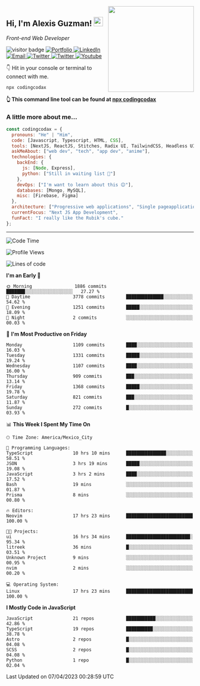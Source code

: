 <img align='right' src="https://media.giphy.com/media/M9gbBd9nbDrOTu1Mqx/giphy.gif" width="230">
<h2>Hi, I'm Alexis Guzman! <img src="https://media.giphy.com/media/hvRJCLFzcasrR4ia7z/giphy.gif" width="25px"></h2>
<p><em>Front-end Web Developer</em></p>

<p>
  <img src="https://visitor-badge.glitch.me/badge?page_id=a12989x.a12989x&left_color=black&right_color=gray" alt="visitor badge"/>
  <a href='https://www.codingcodax.dev/' target='_blank'>
    <img alt='Portfolio' src='https://img.shields.io/badge/Portfolio-black?logo=vercel&style=flat-square'>
  </a>
  <a href='https://linkedin.com/in/codingcodax/' target='_blank'>
    <img alt='LinkedIn' src='https://img.shields.io/badge/LinkedIn-black?logo=LinkedIn&style=flat-square'>
  </a>
  <a href='mailto:codingcodax@gmail.com' target='_blank'>
    <img alt='Email' src='https://img.shields.io/badge/Email-black?logo=Gmail&style=flat-square'>
  </a>
  <a href='https://twitter.com/codingcodax' target='_blank'>
    <img alt='Twitter' src='https://img.shields.io/badge/Twitter-black?logo=Twitter&style=flat-square'>
  </a>
  <a href='https://www.instagram.com/codingcodax/' target='_blank'>
    <img alt='Twitter' src='https://img.shields.io/badge/Instagram-black?logo=Instagram&style=flat-square'>
  </a>
  <a href='https://www.youtube.com/@codingcodax' target='_blank'>
    <img alt='Youtube' src='https://img.shields.io/badge/YouTube-black?logo=Youtube&style=flat-square'>
  </a>
</p>

👇 Hit in your console or terminal to connect with me.

```bash
npx codingcodax 
```
**👆 This command line tool can be found at [npx codingcodax](https://github.com/codingcodax/npx-codingcodax)**

<h3>A little more about me...</h3>

```javascript
const codingcodax = {
  pronouns: "He" | "Him",
  code: [Javascript, Typescript, HTML, CSS],
  tools: [NextJS, ReactJS, Stitches, Radix UI, TailwindCSS, Headless UI, Prisma],
  askMeAbout: ["web dev", "tech", "app dev", "anime"],
  technologies: {
    backEnd: {
      js: [Node, Express],
      python: ["Still in waiting list 🥲"]
    },
    devOps: ["I'm want to learn about this 😊"],
    databases: [Mongo, MySQL],
    misc: [Firebase, Figma]
  },
  architecture: ["Progressive web applications", "Single pageapplications"],
  currentFocus: "Next JS App Development",
  funFact: "I really like the Rubik's cube."
};
```

---

<!--START_SECTION:waka-->
![Code Time](http://img.shields.io/badge/Code%20Time-1%2C269%20hrs%2029%20mins-blue)

![Profile Views](http://img.shields.io/badge/Profile%20Views-0-blue)

![Lines of code](https://img.shields.io/badge/From%20Hello%20World%20I%27ve%20Written-6.5%20million%20lines%20of%20code-blue)

**I'm an Early 🐤** 

```text
🌞 Morning                1886 commits        ███████░░░░░░░░░░░░░░░░░░   27.27 % 
🌆 Daytime                3778 commits        ██████████████░░░░░░░░░░░   54.62 % 
🌃 Evening                1251 commits        █████░░░░░░░░░░░░░░░░░░░░   18.09 % 
🌙 Night                  2 commits           ░░░░░░░░░░░░░░░░░░░░░░░░░   00.03 % 
```
📅 **I'm Most Productive on Friday** 

```text
Monday                   1109 commits        ████░░░░░░░░░░░░░░░░░░░░░   16.03 % 
Tuesday                  1331 commits        █████░░░░░░░░░░░░░░░░░░░░   19.24 % 
Wednesday                1107 commits        ████░░░░░░░░░░░░░░░░░░░░░   16.00 % 
Thursday                 909 commits         ███░░░░░░░░░░░░░░░░░░░░░░   13.14 % 
Friday                   1368 commits        █████░░░░░░░░░░░░░░░░░░░░   19.78 % 
Saturday                 821 commits         ███░░░░░░░░░░░░░░░░░░░░░░   11.87 % 
Sunday                   272 commits         █░░░░░░░░░░░░░░░░░░░░░░░░   03.93 % 
```


📊 **This Week I Spent My Time On** 

```text
🕑︎ Time Zone: America/Mexico_City

💬 Programming Languages: 
TypeScript               10 hrs 10 mins      ███████████████░░░░░░░░░░   58.51 % 
JSON                     3 hrs 19 mins       █████░░░░░░░░░░░░░░░░░░░░   19.08 % 
JavaScript               3 hrs 2 mins        ████░░░░░░░░░░░░░░░░░░░░░   17.52 % 
Bash                     19 mins             ░░░░░░░░░░░░░░░░░░░░░░░░░   01.87 % 
Prisma                   8 mins              ░░░░░░░░░░░░░░░░░░░░░░░░░   00.80 % 

🔥 Editors: 
Neovim                   17 hrs 23 mins      █████████████████████████   100.00 % 

🐱‍💻 Projects: 
ui                       16 hrs 34 mins      ████████████████████████░   95.34 % 
litreek                  36 mins             █░░░░░░░░░░░░░░░░░░░░░░░░   03.51 % 
Unknown Project          9 mins              ░░░░░░░░░░░░░░░░░░░░░░░░░   00.95 % 
nvim                     2 mins              ░░░░░░░░░░░░░░░░░░░░░░░░░   00.20 % 

💻 Operating System: 
Linux                    17 hrs 23 mins      █████████████████████████   100.00 % 
```

**I Mostly Code in JavaScript** 

```text
JavaScript               21 repos            ███████████░░░░░░░░░░░░░░   42.86 % 
TypeScript               19 repos            ██████████░░░░░░░░░░░░░░░   38.78 % 
Astro                    2 repos             █░░░░░░░░░░░░░░░░░░░░░░░░   04.08 % 
SCSS                     2 repos             █░░░░░░░░░░░░░░░░░░░░░░░░   04.08 % 
Python                   1 repo              █░░░░░░░░░░░░░░░░░░░░░░░░   02.04 % 
```




 Last Updated on 07/04/2023 00:28:59 UTC
<!--END_SECTION:waka-->
